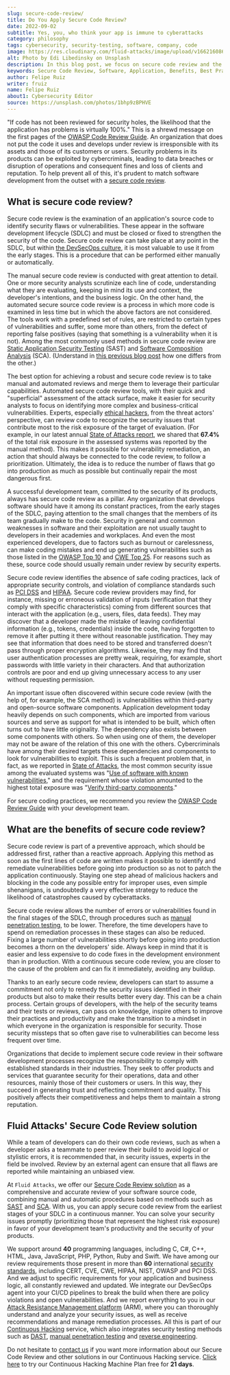 ```yaml
---
slug: secure-code-review/
title: Do You Apply Secure Code Review?
date: 2022-09-02
subtitle: Yes, you, who think your app is immune to cyberattacks
category: philosophy
tags: cybersecurity, security-testing, software, company, code
image: https://res.cloudinary.com/fluid-attacks/image/upload/v1662160860/blog/secure-code-review/cover_secure_code_review.webp
alt: Photo by Edi Libedinsky on Unsplash
description: In this blog post, we focus on secure code review and the benefits of applying it early and consistently in your software development lifecycles.
keywords: Secure Code Review, Software, Application, Benefits, Best Practices, Vulnerabilities, Ethical Hacking, Pentesting
author: Felipe Ruiz
writer: fruiz
name: Felipe Ruiz
about1: Cybersecurity Editor
source: https://unsplash.com/photos/1bhp9zBPHVE
---
```


"If code has not been reviewed for security holes,
the likelihood that the application has problems is virtually 100%."
This is a shrewd message
on the first pages of the [OWASP Code Review Guide](https://owasp.org/www-pdf-archive/OWASP_Code_Review_Guide_v2.pdf).
An organization that does not put the code it uses and develops under review
is irresponsible with its assets
and those of its customers or users.
Security problems in its products can be exploited by cybercriminals,
leading to data breaches or disruption of operations
and consequent fines and loss of clients and reputation.
To help prevent all of this,
it's prudent to match software development from the outset
with a [secure code review](../../solutions/secure-code-review/).

## What is secure code review?

Secure code review is the examination of an application's source code
to identify security flaws or vulnerabilities.
These appear in the software development lifecycle (SDLC)
and must be closed or fixed to strengthen the security of the code.
Secure code review can take place at any point in the SDLC,
but within [the DevSecOps culture](../devsecops-concept/),
it is most valuable to use it from the early stages.
This is a procedure
that can be performed either manually or automatically.

The manual secure code review is conducted with great attention to detail.
One or more security analysts scrutinize each line of code,
understanding what they are evaluating,
keeping in mind its use and context,
the developer's intentions,
and the business logic.
On the other hand,
the automated secure source code review is a process
in which more code is examined in less time
but in which the above factors are not considered.
The tools work with a predefined set of rules,
are restricted to certain types of vulnerabilities
and suffer,
some more than others,
from the defect of reporting false positives
(saying that something is a vulnerability when it is not).
Among the most commonly used methods in secure code review
are [Static Application Security Testing](../../categories/sast/)
(SAST)
and [Software Composition Analysis](../../categories/sca/)
(SCA).
(Understand in [this previous blog post](../differences-between-sast-sca-dast/)
how one differs from the other.)

The best option for achieving a robust and secure code review
is to take manual and automated reviews
and merge them to leverage their particular capabilities.
Automated secure code review tools,
with their quick and "superficial" assessment of the attack surface,
make it easier for security analysts
to focus on identifying more complex and business-critical vulnerabilities.
Experts,
especially [ethical hackers](../../solutions/ethical-hacking/),
from the threat actors' perspective,
can review code to recognize the security issues
that contribute most to the risk exposure of the target of evaluation.
(For example,
in our latest annual [State of Attacks report](https://try.fluidattacks.com/state-of-attacks-2022/),
we shared that **67.4%** of the total risk exposure
in the assessed systems
was reported by the manual method).
This makes it possible for vulnerability remediation,
an action that should always be connected to the code review,
to follow a prioritization.
Ultimately,
the idea is to reduce the number of flaws
that go into production
as much as possible
but continually repair the most dangerous first.

A successful development team,
committed to the security of its products,
always has secure code review as a pillar.
Any organization that develops software should have it
among its constant practices,
from the early stages of the SDLC,
paying attention to the small changes
that the members of its team gradually make to the code.
Security in general
and common weaknesses in software and their exploitation
are not usually taught to developers in their academies and workplaces.
And even the most experienced developers,
due to factors such as burnout or carelessness,
can make coding mistakes
and end up generating vulnerabilities
such as those listed in the [OWASP Top 10](https://docs.fluidattacks.com/criteria/compliance/owasp10)
and [CWE Top 25](https://docs.fluidattacks.com/criteria/compliance/cwe25).
For reasons such as these,
source code should usually remain under review
by security experts.

Secure code review identifies the absence of safe coding practices,
lack of appropriate security controls,
and violation of compliance standards
such as [PCI DSS](https://docs.fluidattacks.com/criteria/compliance/pci)
and [HIPAA](https://docs.fluidattacks.com/criteria/compliance/hipaa).
Secure code review providers may find,
for instance,
missing or erroneous validation of inputs
(verification that they comply with specific characteristics)
coming from different sources
that interact with the application
(e.g., users, files, data feeds).
They may discover that
a developer made the mistake of leaving confidential information
(e.g., tokens, credentials)
inside the code,
having forgotten to remove it
after putting it there without reasonable justification.
They may see that information
that does need to be stored and transferred
doesn't pass through proper encryption algorithms.
Likewise,
they may find that user authentication processes are pretty weak,
requiring, for example, short passwords
with little variety in their characters.
And that authorization controls are poor
and end up giving unnecessary access to any user
without requesting permission.

An important issue often discovered within secure code review
(with the help of, for example, the SCA method)
is vulnerabilities within third-party and open-source software components.
Application development today heavily depends on such components,
which are imported from various sources
and serve as support for what is intended to be built,
which often turns out to have little originality.
The dependency also exists between some components with others.
So when using one of them,
the developer may not be aware of the relation of this one with the others.
Cybercriminals have among their desired targets
these dependencies and components
to look for vulnerabilities to exploit.
This is such a frequent problem that,
in fact,
as we reported in [State of Attacks](https://try.fluidattacks.com/state-of-attacks-2022/),
the most common security issue
among the evaluated systems
was "[Use of software with known vulnerabilities](https://docs.fluidattacks.com/criteria/vulnerabilities/011),"
and the requirement whose violation amounted to the highest total exposure
was "[Verify third-party components](https://docs.fluidattacks.com/criteria/requirements/262)."

For secure coding practices,
we recommend you review the [OWASP Code Review Guide](https://owasp.org/www-pdf-archive/OWASP_Code_Review_Guide_v2.pdf)
with your development team.

## What are the benefits of secure code review?

Secure code review is part of a preventive approach,
which should be addressed first,
rather than a reactive approach.
Applying this method as soon as the first lines of code are written
makes it possible to identify and remediate vulnerabilities
before going into production
so as not to patch the application continuously.
Staying one step ahead of malicious hackers
and blocking in the code any possible entry for improper uses,
even simple shenanigans,
is undoubtedly a very effective strategy
to reduce the likelihood of catastrophes caused by cyberattacks.

Secure code review allows the number of errors or vulnerabilities
found in the final stages of the SDLC,
through procedures such as [manual penetration testing](../../solutions/penetration-testing/),
to be lower.
Therefore,
the time developers have to spend on remediation processes
in these stages can also be reduced.
Fixing a large number of vulnerabilities shortly before going into production
becomes a thorn on the developers' side.
Always keep in mind that
it is easier and less expensive
to do code fixes in the development environment than in production.
With a continuous secure code review,
you are closer to the cause of the problem
and can fix it immediately,
avoiding any buildup.

Thanks to an early secure code review,
developers can start to assume a commitment
not only to remedy the security issues identified in their products
but also to make their results better every day.
This can be a chain process.
Certain groups of developers,
with the help of the security teams and their tests or reviews,
can pass on knowledge,
inspire others to improve their practices and productivity
and make the transition to a mindset
in which everyone in the organization is responsible for security.
Those security missteps that so often gave rise to vulnerabilities
can become less frequent over time.

Organizations that decide to implement secure code review
in their software development processes
recognize the responsibility
to comply with established standards in their industries.
They seek to offer products and services
that guarantee security for their operations,
data and other resources,
mainly those of their customers or users.
In this way,
they succeed in generating trust and reflecting commitment and quality.
This positively affects their competitiveness
and helps them to maintain a strong reputation.

## Fluid Attacks' Secure Code Review solution

While a team of developers can do their own code reviews,
such as when a developer asks a teammate to peer review their build
to avoid logical or stylistic errors,
it is recommended that,
in security issues,
experts in the field be involved.
Review by an external agent can ensure that all flaws are reported
while maintaining an unbiased view.

At `Fluid Attacks`,
we offer our [Secure Code Review solution](../../solutions/secure-code-review/)
as a comprehensive and accurate review of your software source code,
combining manual and automatic procedures
based on methods such as [SAST](../../categories/sast/)
and [SCA](../../categories/sca/).
With us,
you can apply secure code review from the earliest stages of your SDLC
in a continuous manner.
You can solve your security issues promptly
(prioritizing those that represent the highest risk exposure)
in favor of your development team's productivity
and the security of your products.

We support around **40** programming languages,
including C, C#, C++, HTML, Java, JavaScript,
PHP, Python, Ruby and Swift.
We have among our review requirements
those present in more than **60** international [security standards](https://docs.fluidattacks.com/criteria/compliance/),
including CERT, CVE, CWE, HIPAA, NIST, OWASP and PCI DSS.
And we adjust to specific requirements for your application and business logic,
all constantly reviewed and updated.
We integrate our DevSecOps agent into your CI/CD pipelines
to break the build when there are policy violations and open vulnerabilities.
And we report everything to you
in our [Attack Resistance Management platform](https://app.fluidattacks.com/)
(ARM),
where you can thoroughly understand and analyze your security issues,
as well as receive recommendations and manage remediation processes.
All this is part of our [Continuous Hacking](../../services/continuous-hacking/)
service,
which also integrates security testing methods such as [DAST](../../categories/dast/),
[manual penetration testing](../../solutions/penetration-testing/)
and [reverse engineering](../../categories/re/).

Do not hesitate to [contact us](../../contact-us/)
if you want more information about our Secure Code Review
and other solutions in our Continuous Hacking service.
[Click here](../../free-trial/)
to try our Continuous Hacking Machine Plan free for **21 days**.
